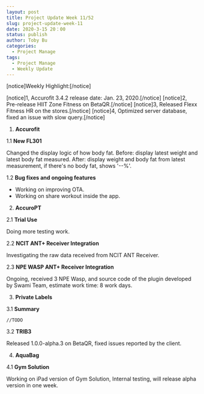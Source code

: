 ```yaml
---
layout: post
title: Project Update Week 11/52
slug: project-update-week-11
date: 2020-3-15 20：00
status: publish
author: Toby Bu
categories:
  - Project Manage
tags:
  - Project Manage
  - Weekly Update
---
```



[notice]Weekly Highlight:[/notice]

  [notice]1,  Accurofit 3.4.2 release date: Jan. 23, 2020.[/notice]
  [notice]2,  Pre-release HIIT Zone Fitness on BetaQR.[/notice]
  [notice]3,  Released Flexx Fitness HR on the stores.[/notice]
  [notice]4,  Optimized server database, fixed an issue with slow query.[/notice]


1. **Accurofit**

  1.1 **New FL301**

  Changed the display logic of how body fat. 
  Before: display latest weight and latest body fat measured.
  After: display weight and body fat from latest measurement, if there's no body fat, shows '--%'.

  1.2 **Bug fixes and ongoing features**

  - Working on improving OTA.
  - Working on share workout inside the app.

2. **AccuroPT**

  2.1 **Trial Use**

  Doing more testing work.

  2.2 **NCIT ANT+ Receiver Integration**

  Investigating the raw data received from NCIT ANT Receiver.

  2.3 **NPE WASP ANT+ Receiver Integration**

  Ongoing, received 3 NPE Wasp, and source code of the plugin developed by Swami Team, estimate work time: 8 work days.

3. **Private Labels**

  3.1 **Summary**

    //TODO

  3.2 **TRIB3**

  Released 1.0.0-alpha.3 on BetaQR, fixed issues reported by the client.

4. **AquaBag**

  4.1 **Gym Solution**

  Working on iPad version of Gym Solution, Internal testing, will release alpha version in one week.


